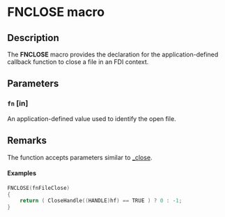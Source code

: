 # FNCLOSE macro

## Description

The **FNCLOSE** macro provides the declaration for the application-defined callback function to close a file in an FDI context.

## Parameters

### `fn` [in]

An application-defined value used to identify the open file.

## Remarks

The function accepts parameters similar to [_close](https://msdn.microsoft.com/library/5fzwd5ss(VS.80).aspx).

#### Examples

```cpp
FNCLOSE(fnFileClose)
{
    return ( CloseHandle((HANDLE)hf) == TRUE ) ? 0 : -1;
}

```